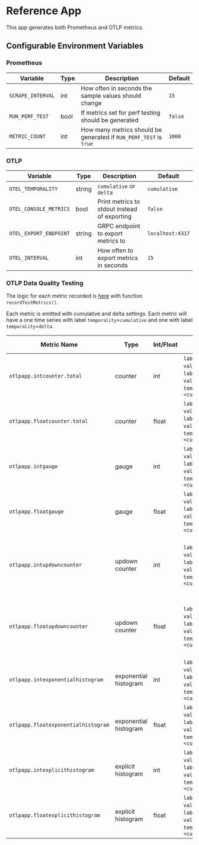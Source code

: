 # Reference App

This app generates both Prometheus and OTLP metrics.

## Configurable Environment Variables

### Prometheus

| Variable          | Type  | Description                                           | Default |
|-------------------|-------|-------------------------------------------------------|---------|
| `SCRAPE_INTERVAL` | int   | How often in seconds the sample values should change  | `15`    |
| `RUN_PERF_TEST`   | bool  | If metrics set for perf testing should be generated   | `false` |
| `METRIC_COUNT`    | int   | How many metrics should be generated if `RUN_PERF_TEST` is `true` | `1000`  |

### OTLP

| Variable               | Type   | Description                           | Default       |
|------------------------|--------|---------------------------------------|---------------|
| `OTEL_TEMPORALITY`     | string | `cumulative` or `delta`               | `cumulative`  |
| `OTEL_CONSOLE_METRICS` | bool   | Print metrics to stdout instead of exporting   | `false`       |
| `OTEL_EXPORT_ENDPOINT` | string |  GRPC endpoint to export metrics to | `localhost:4317` |
| `OTEL_INTERVAL`        | int    | How often to export metrics in seconds        | `15`          |

### OTLP Data Quality Testing
The logic for each metric recorded is [here](main.go?plain=1#L309) with function `recordTestMetrics()`.

Each metric is emitted with cumulative and delta settings. Each metric will have a one time series with label `temporality`=`cumulative` and one with label `temporality`=`delta`.

| Metric Name               | Type     | Int/Float | Labels          | Values Emitted |
|---------------------------|----------|-----------|-----------------|----------------|
| `otlpapp.intcounter.total`| counter  | int       | `label.1`=`label.1-value`, `label.2`=`label.2-value`, `temporality`=`<cumulative/delta>` | Increment by 1 every 60s  |
| `otlpapp.floatcounter.total`| counter| float     | `label.1`=`label.1-value`, `label.2`=`label.2-value`, `temporality`=`<cumulative/delta>`| Increment by 1.5 every 60s   |
| `otlpapp.intgauge`        | gauge    | int       | `label.1`=`label.1-value`, `label.2`=`label.2-value`, `temporality`=`<cumulative/delta>`       | Alternate between recording 1 and 2 every 60s     |
| `otlpapp.floatgauge`      | gauge    | float     | `label.1`=`label.1-value`, `label.2`=`label.2-value`, `temporality`=`<cumulative/delta>`       | Alternate between recording 1.5 and 2.5 every 60s   |
| `otlpapp.intupdowncounter`| updown counter | int     | `label.1`=`label.1-value`, `label.2`=`label.2-value`, `temporality`=`<cumulative/delta>`| Alternate between incrementing by 2 every 60s and decrementing by 1 every 60s  |
| `otlpapp.floatupdowncounter`| updown counter | float     | `label.1`=`label.1-value`, `label.2`=`label.2-value`, `temporality`=`<cumulative/delta>`| Alternate between incrementing by 2.5 every 60s and decrementing by 1.5 every 60s    |
| `otlpapp.intexponentialhistogram`      | exponential histogram  | int       | `label.1`=`label.1-value`, `label.2`=`label.2-value`, `temporality`=`<cumulative/delta>`        | Alternate between recording 1 and 2 every 60s    |
| `otlpapp.floatexponentialhistogram`    | exponential histogram  | float     | `label.1`=`label.1-value`, `label.2`=`label.2-value`, `temporality`=`<cumulative/delta>`        | Alternate between recording 0.5 and 1.5 every 60s   |
| `otlpapp.intexplicithistogram`    | explicit histogram | int       | `label.1`=`label.1-value`, `label.2`=`label.2-value`, `temporality`=`<cumulative/delta>`        | Alternate between recording 1 and 2 every 60s   |
| `otlpapp.floatexplicithistogram`  | explicit histogram | float     | `label.1`=`label.1-value`, `label.2`=`label.2-value`, `temporality`=`<cumulative/delta>`        | Alternate between recording 0.5 and 1.5 every 60s   |